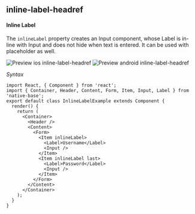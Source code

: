 ## inline-label-headref
#### Inline Label

The <code>inlineLabel</code> property creates an Input component, whose Label is in-line with Input and does not hide when text is entered. It can be used with placeholder as well.


![Preview ios inline-label-headref](https://github.com/GeekyAnts/NativeBase-KitchenSink/raw/v2.5.2/screenshots/ios/input-inline.png)
![Preview android inline-label-headref](https://github.com/GeekyAnts/NativeBase-KitchenSink/raw/v2.5.2/screenshots/android/input-inline.png)

*Syntax*

<pre class="line-numbers"><code class="language-jsx">import React, { Component } from 'react';
import { Container, Header, Content, Form, Item, Input, Label } from 'native-base';
export default class InlineLabelExample extends Component {
  render() {
    return (
      &lt;Container>
        &lt;Header />
        &lt;Content>
          &lt;Form>
            &lt;Item inlineLabel>
              &lt;Label>Username&lt;/Label>
              &lt;Input />
            &lt;/Item>
            &lt;Item inlineLabel last>
              &lt;Label>Password&lt;/Label>
              &lt;Input />
            &lt;/Item>
          &lt;/Form>
        &lt;/Content>
      &lt;/Container>
    );
  }
}</code></pre><br />
